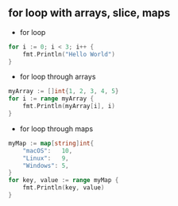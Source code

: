 ## for loop with arrays, slice, maps

- for loop
```go
for i := 0; i < 3; i++ {
	fmt.Println("Hello World")
}
```  

- for loop through arrays
```go
myArray := []int{1, 2, 3, 4, 5}
for i := range myArray {
    fmt.Println(myArray[i], i)
}
```

- for loop through maps
```go
myMap := map[string]int{
    "macOS":   10,
    "Linux":   9,
    "Windows": 5,
}
for key, value := range myMap {
    fmt.Println(key, value)
}
```
